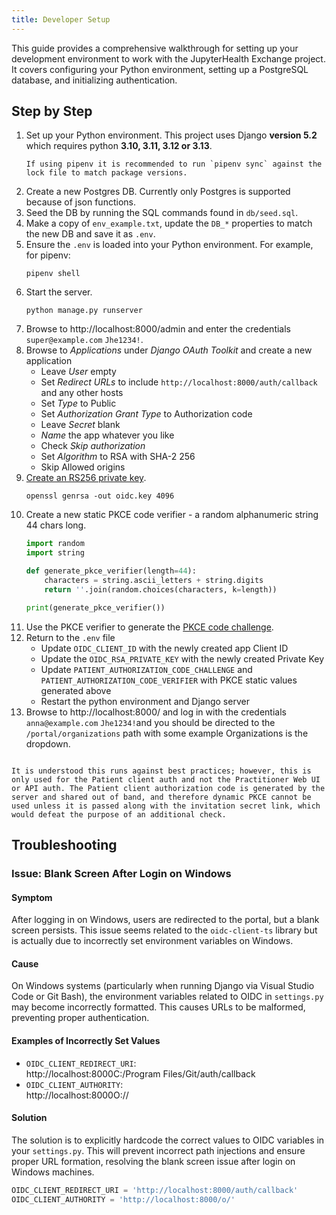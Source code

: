 ```yaml
---
title: Developer Setup
---
```


This guide provides a comprehensive walkthrough for setting up your development environment to work with the JupyterHealth Exchange project. It covers configuring your Python environment, setting up a PostgreSQL database, and initializing authentication.

## Step by Step

1. Set up your Python environment. This project uses Django **version 5.2** which requires python  **3.10, 3.11, 3.12 or 3.13**.
   ```{note}
   If using pipenv it is recommended to run `pipenv sync` against the lock file to match package versions.
   ```
1. Create a new Postgres DB. Currently only Postgres is supported because of json functions.
1. Seed the DB by running the SQL commands found in `db/seed.sql`.
1. Make a copy of `env_example.txt`, update the `DB_*` properties to match the new DB and save it as `.env`.
1. Ensure the `.env` is loaded into your Python environment. For example, for pipenv:
   ```shell
   pipenv shell
   ```
1. Start the server.
   ```shell
   python manage.py runserver
   ```
1. Browse to http://localhost:8000/admin and enter the credentials `super@example.com` `Jhe1234!`.
1. Browse to *Applications* under *Django OAuth Toolkit* and create a new application
   - Leave *User* empty
   - Set *Redirect URLs* to include `http://localhost:8000/auth/callback` and any other hosts
   - Set *Type* to Public
   - Set *Authorization Grant Type* to Authorization code
   - Leave *Secret* blank
   - *Name* the app whatever you like
   - Check *Skip authorization*
   - Set *Algorithm* to RSA with SHA-2 256
   - Skip Allowed origins
1. [Create an RS256 private key](https://django-oauth-toolkit.readthedocs.io/en/latest/oidc.html#creating-rsa-private-key).
   ```shell
   openssl genrsa -out oidc.key 4096
   ```
1. Create a new static PKCE code verifier - a random alphanumeric string 44 chars long.
   ```python
   import random
   import string

   def generate_pkce_verifier(length=44):
       characters = string.ascii_letters + string.digits
       return ''.join(random.choices(characters, k=length))

   print(generate_pkce_verifier())
   ```
1. Use the PKCE verifier to generate the [PKCE code challenge](https://tonyxu-io.github.io/pkce-generator).
1. Return to the `.env` file
    - Update `OIDC_CLIENT_ID` with the newly created app Client ID
    - Update the `OIDC_RSA_PRIVATE_KEY` with the newly created Private Key
    - Update `PATIENT_AUTHORIZATION_CODE_CHALLENGE` and `PATIENT_AUTHORIZATION_CODE_VERIFIER` with PKCE static values generated above
    - Restart the python environment and Django server
1. Browse to http://localhost:8000/ and log in with the credentials `anna@example.com` `Jhe1234!`and you should be directed to the `/portal/organizations` path with some example Organizations is the dropdown.

```{note} Static PKCE Values

It is understood this runs against best practices; however, this is only used for the Patient client auth and not the Practitioner Web UI or API auth. The Patient client authorization code is generated by the server and shared out of band, and therefore dynamic PKCE cannot be used unless it is passed along with the invitation secret link, which would defeat the purpose of an additional check.
```

## Troubleshooting

### Issue: Blank Screen After Login on Windows

#### Symptom

After logging in on Windows, users are redirected to the portal, but a blank screen persists. This issue seems related to the `oidc-client-ts` library but is actually due to incorrectly set environment variables on Windows.

#### Cause
On Windows systems (particularly when running Django via Visual Studio Code or Git Bash), the environment variables related to OIDC in `settings.py` may become incorrectly formatted. This causes URLs to be malformed, preventing proper authentication.

#### Examples of Incorrectly Set Values
- `OIDC_CLIENT_REDIRECT_URI`:  
  http://localhost:8000C:/Program Files/Git/auth/callback
- `OIDC_CLIENT_AUTHORITY`:  
  http://localhost:8000O://

#### Solution

The solution is to explicitly hardcode the correct values to OIDC variables in your `settings.py`. This will prevent incorrect path injections and ensure proper URL formation, resolving the blank screen issue after login on Windows machines.

```python
OIDC_CLIENT_REDIRECT_URI = 'http://localhost:8000/auth/callback'
OIDC_CLIENT_AUTHORITY = 'http://localhost:8000/o/'
```